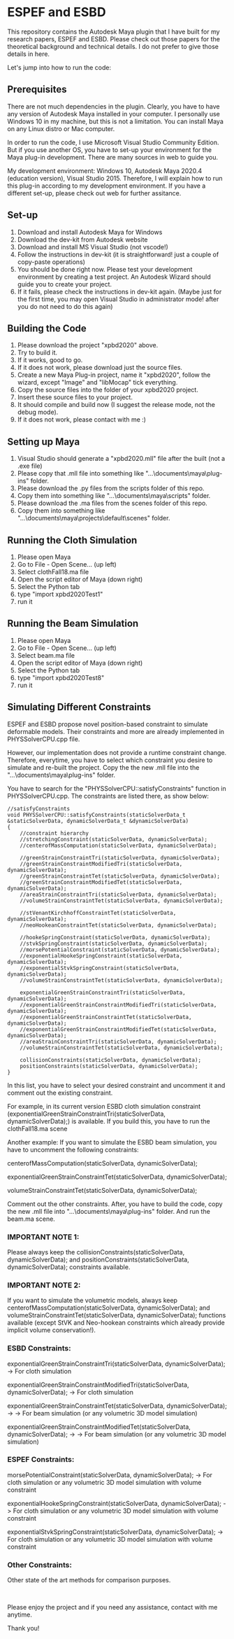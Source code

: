 # ESPEF and ESBD
This repository contains the Autodesk Maya plugin that I have built for my research papers, ESPEF and ESBD. Please check out those papers for the theoretical background and technical details. I do not prefer to give those details in here.

Let's jump into how to run the code:

## Prerequisites
There are not much dependencies in the plugin. Clearly, you have to have any version of Autodesk Maya installed in your computer. I personally use Windows 10 in my machine, but this is not a limitation. You can install Maya on any Linux distro or Mac computer.

In order to run the code, I use Microsoft Visual Studio Community Edition. But if you use another OS, you have to set-up your environment for the Maya plug-in development. There are many sources in web to guide you.

My development environment: Windows 10, Autodesk Maya 2020.4 (education version), Visual Studio 2015. Therefore, I will explain how to run this plug-in according to my development environment. If you have a different set-up, please check out web for further assitance.

## Set-up
1) Download and install Autodesk Maya for Windows
2) Download the dev-kit from Autodesk website
3) Download and install MS Visual Studio (not vscode!)
4) Follow the instructions in dev-kit (it is straightforward! just a couple of copy-paste operations)
5) You should be done right now. Please test your development environment by creating a test project. An Autodesk Wizard should guide you to create your project.
6) If it fails, please check the instructions in dev-kit again. (Maybe just for the first time, you may open Visual Studio in administrator mode! after you do not need to do this again)

## Building the Code
1) Please download the project "xpbd2020" above.
2) Try to build it.
3) If it works, good to go.
4) If it does not work, please download just the source files.
5) Create a new Maya Plug-in project, name it "xpbd2020", follow the wizard, except "Image" and "libMocap" tick everything.
6) Copy the source files into the folder of your xpbd2020 project.
7) Insert these source files to your project.
8) It should compile and build now (I suggest the release mode, not the debug mode).
9) If it does not work, please contact with me :)

## Setting up Maya
1) Visual Studio should generate a "xpbd2020.mll" file after the built (not a .exe file)
2) Please copy that .mll file into something like "...\documents\maya\plug-ins" folder.
3) Please download the .py files from the scripts folder of this repo.
4) Copy them into something like "...\documents\maya\scripts" folder.
5) Please download the .ma files from the scenes folder of this repo.
6) Copy them into something like "...\documents\maya\projects\default\scenes" folder.

## Running the Cloth Simulation
1) Please open Maya
2) Go to File - Open Scene... (up left)
3) Select clothFall18.ma file
4) Open the script editor of Maya (down right)
5) Select the Python tab
6) type "import xpbd2020Test1"
7) run it

## Running the Beam Simulation
1) Please open Maya
2) Go to File - Open Scene... (up left)
3) Select beam.ma file
4) Open the script editor of Maya (down right)
5) Select the Python tab
6) type "import xpbd2020Test8"
7) run it

## Simulating Different Constraints

ESPEF and ESBD propose novel position-based constraint to simulate deformable models. Their constraints and more are already implemented in PHYSSolverCPU.cpp file. 

However, our implementation does not provide a runtime constraint change. Therefore, everytime, you have to select which constraint you desire to simulate and re-built the project. Copy the the new .mll file into the "...\documents\maya\plug-ins" folder.

You have to search for the "PHYSSolverCPU::satisfyConstraints" function in PHYSSolverCPU.cpp. The constraints are listed there, as show below:


	//satisfyConstraints
	void PHYSSolverCPU::satisfyConstraints(staticSolverData_t &staticSolverData, dynamicSolverData_t &dynamicSolverData)
	{	
	 	//constraint hierarchy 
		//stretchingConstraint(staticSolverData, dynamicSolverData);
		//centerofMassComputation(staticSolverData, dynamicSolverData);
	
		//greenStrainConstraintTri(staticSolverData, dynamicSolverData);
		//greenStrainConstraintModifiedTri(staticSolverData, dynamicSolverData);
		//greenStrainConstraintTet(staticSolverData, dynamicSolverData);
		//greenStrainConstraintModifiedTet(staticSolverData, dynamicSolverData);
		//areaStrainConstraintTri(staticSolverData, dynamicSolverData);
		//volumeStrainConstraintTet(staticSolverData, dynamicSolverData);
	
		//stVenantKirchhoffConstraintTet(staticSolverData, dynamicSolverData);
		//neoHookeanConstraintTet(staticSolverData, dynamicSolverData);
	
		//hookeSpringConstraint(staticSolverData, dynamicSolverData);
		//stvkSpringConstraint(staticSolverData, dynamicSolverData);
		//morsePotentialConstraint(staticSolverData, dynamicSolverData);
		//exponentialHookeSpringConstraint(staticSolverData, dynamicSolverData);
		//exponentialStvkSpringConstraint(staticSolverData, dynamicSolverData);
		//volumeStrainConstraintTet(staticSolverData, dynamicSolverData);
	
		exponentialGreenStrainConstraintTri(staticSolverData, dynamicSolverData);
		//exponentialGreenStrainConstraintModifiedTri(staticSolverData, dynamicSolverData);
		//exponentialGreenStrainConstraintTet(staticSolverData, dynamicSolverData);
		//exponentialGreenStrainConstraintModifiedTet(staticSolverData, dynamicSolverData);
		//areaStrainConstraintTri(staticSolverData, dynamicSolverData);
		//volumeStrainConstraintTet(staticSolverData, dynamicSolverData);
		
		collisionConstraints(staticSolverData, dynamicSolverData);
		positionConstraints(staticSolverData, dynamicSolverData); 
	}

In this list, you have to select your desired constraint and uncomment it and comment out the existing constraint.

For example, in its current version ESBD cloth simulation constraint (exponentialGreenStrainConstraintTri(staticSolverData, dynamicSolverData);) is available. If you build this, you have to run the clothFall18.ma scene

Another example: If you want to simulate the ESBD beam simulation, you have to uncomment the following constraints:

centerofMassComputation(staticSolverData, dynamicSolverData);

exponentialGreenStrainConstraintTet(staticSolverData, dynamicSolverData);

volumeStrainConstraintTet(staticSolverData, dynamicSolverData);

Comment out the other constraints. After, you have to build the code, copy the new .mll file into "...\documents\maya\plug-ins" folder. And run the beam.ma scene.

### IMPORTANT NOTE 1:
Please always keep the collisionConstraints(staticSolverData, dynamicSolverData); and positionConstraints(staticSolverData, dynamicSolverData); constraints available.

### IMPORTANT NOTE 2:
If you want to simulate the volumetric models, always keep centerofMassComputation(staticSolverData, dynamicSolverData); and volumeStrainConstraintTet(staticSolverData, dynamicSolverData); functions available (except StVK and Neo-hookean constraints which already provide implicit volume conservation!).

### ESBD Constraints:

exponentialGreenStrainConstraintTri(staticSolverData, dynamicSolverData); -> For cloth simulation

exponentialGreenStrainConstraintModifiedTri(staticSolverData, dynamicSolverData); -> For cloth simulation

exponentialGreenStrainConstraintTet(staticSolverData, dynamicSolverData); -> -> For beam simulation (or any volumetric 3D model simulation)

exponentialGreenStrainConstraintModifiedTet(staticSolverData, dynamicSolverData); -> -> For beam simulation (or any volumetric 3D model simulation)

### ESPEF Constraints:

morsePotentialConstraint(staticSolverData, dynamicSolverData); -> For cloth simulation or any volumetric 3D model simulation with volume constraint

exponentialHookeSpringConstraint(staticSolverData, dynamicSolverData); -> For cloth simulation or any volumetric 3D model simulation with volume constraint

exponentialStvkSpringConstraint(staticSolverData, dynamicSolverData); -> For cloth simulation or any volumetric 3D model simulation with volume constraint

### Other Constraints:

Other state of the art methods for comparison purposes.

&nbsp;

Please enjoy the project and if you need any assistance, contact with me anytime.

Thank you!
